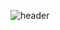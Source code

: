 ![header](https://capsule-render.vercel.app/api?type=waving&color=gradient&height=260&section=header&text=Hi%20there👋&fontSize=90)
